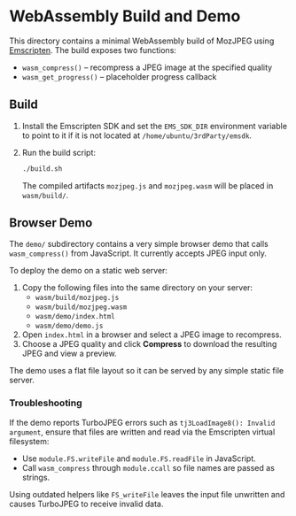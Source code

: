 # WebAssembly Build and Demo

This directory contains a minimal WebAssembly build of MozJPEG using
[Emscripten](https://emscripten.org/). The build exposes two functions:

- `wasm_compress()` – recompress a JPEG image at the specified quality
- `wasm_get_progress()` – placeholder progress callback

## Build

1. Install the Emscripten SDK and set the `EMS_SDK_DIR` environment variable
   to point to it if it is not located at `/home/ubuntu/3rdParty/emsdk`.
2. Run the build script:

   ```sh
   ./build.sh
   ```

   The compiled artifacts `mozjpeg.js` and `mozjpeg.wasm` will be placed in
   `wasm/build/`.

## Browser Demo

The `demo/` subdirectory contains a very simple browser demo that calls
`wasm_compress()` from JavaScript. It currently accepts JPEG input only.

To deploy the demo on a static web server:

1. Copy the following files into the same directory on your server:
   - `wasm/build/mozjpeg.js`
   - `wasm/build/mozjpeg.wasm`
   - `wasm/demo/index.html`
   - `wasm/demo/demo.js`
2. Open `index.html` in a browser and select a JPEG image to recompress.
3. Choose a JPEG quality and click **Compress** to download the resulting
   JPEG and view a preview.

The demo uses a flat file layout so it can be served by any simple static
file server.

### Troubleshooting

If the demo reports TurboJPEG errors such as `tj3LoadImage8(): Invalid argument`,
ensure that files are written and read via the Emscripten virtual filesystem:

- Use `module.FS.writeFile` and `module.FS.readFile` in JavaScript.
- Call `wasm_compress` through `module.ccall` so file names are passed as strings.

Using outdated helpers like `FS_writeFile` leaves the input file unwritten and
causes TurboJPEG to receive invalid data.
